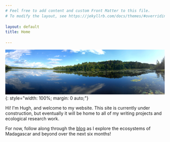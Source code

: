 ```yaml
---
# Feel free to add content and custom Front Matter to this file.
# To modify the layout, see https://jekyllrb.com/docs/themes/#overriding-theme-defaults

layout: default
title: Home

---
```


![Boundary Waters lake, pic by Hugh Gabriel](/assets/lakepanorama.jpg)
{: style="width: 100%; margin: 0 auto;"}



Hi!
I'm Hugh, and welcome to my website. This site is currently under construction, but eventually it will be home to all of my writing projects and ecological research work.

For now, follow along through the [blog](/Blog-Posts) as I explore the ecosystems of Madagascar and beyond over the next six months!